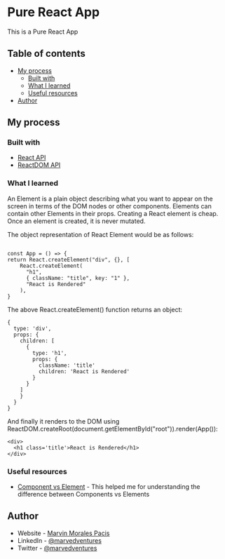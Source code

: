 # Pure React App

This is a Pure React App

## Table of contents


- [My process](#my-process)
  - [Built with](#built-with)
  - [What I learned](#what-i-learned)
  - [Useful resources](#useful-resources)
- [Author](#author)


## My process

### Built with

- [React API](https://unpkg.com/react@18.0.0-rc.0/umd/react.development.js)
- [ReactDOM API](https://unpkg.com/react-dom@18.0.0-rc.0/umd/react-dom.development.js)

### What I learned

An Element is a plain object describing what you want to appear on the screen in terms of the DOM nodes or other components. Elements can contain other Elements in their props. Creating a React element is cheap. Once an element is created, it is never mutated.

The object representation of React Element would be as follows:

```

const App = () => {
return React.createElement("div", {}, [
    React.createElement(
      "h1",
      { className: "title", key: "1" },
      "React is Rendered"
    ),
}
```

The above React.createElement() function returns an object:

```
{
  type: 'div',
  props: {
    children: [
      {
        type: 'h1',
        props: {
          className: 'title'
          children: 'React is Rendered'
        }
      }
    ]
    }
  }
}
```

And finally it renders to the DOM using ReactDOM.createRoot(document.getElementById("root")).render(App()):

```
<div>
  <h1 class='title'>React is Rendered</h1>
</div>

```


### Useful resources

- [Component vs Element](https://www.geeksforgeeks.org/what-is-the-difference-between-element-and-component/) - This helped me for understanding the difference between Components vs Elements


## Author

- Website - [Marvin Morales Pacis](https://marvin-morales-pacis.vercel.app/)
- LinkedIn - [@marvedventures](https://www.linkedin.com/in/marvedventures/)
- Twitter - [@marvedventures](https://www.twitter.com/marvedventures)
